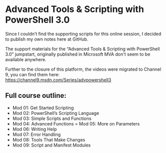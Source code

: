 
# Advanced Tools & Scripting with PowerShell 3.0

Since I couldn’t find the supporting scripts for this online session, I decided to publish my own notes here at GitHub. 

The support materials for the “Advanced Tools & Scripting with PowerShell 3.0” jumpstart, originally published in Microsoft MVA don't seem to be available anywhere. 

Further to the closure of this platform, the videos were migrated to Channel 9, you can find them here: https://channel9.msdn.com/Series/advpowershell3

## Full course outline:

- Mod 01: Get Started Scripting
- Mod 02: PowerShell’s Scripting Language
- Mod 03: Simple Scripts and Functions
- Mod 04: Advanced Functions
= Mod 05: More on Parameters
- Mod 06: Writing Help
- Mod 07: Error Handling
- Mod 08: Tools That Make Changes
- Mod 09: Script and Manifest Modules
